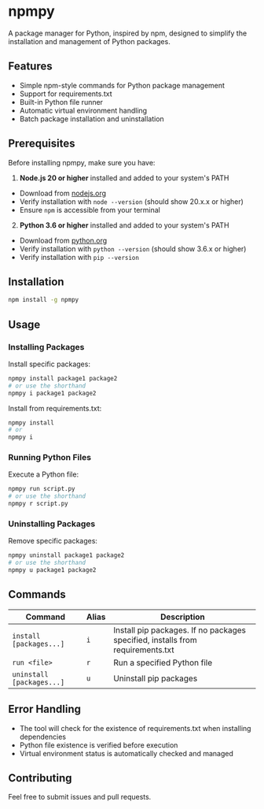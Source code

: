 # npmpy

A package manager for Python, inspired by npm, designed to simplify the installation and management of Python packages.

## Features

- Simple npm-style commands for Python package management
- Support for requirements.txt
- Built-in Python file runner
- Automatic virtual environment handling
- Batch package installation and uninstallation

## Prerequisites
Before installing npmpy, make sure you have:
1. **Node.js 20 or higher** installed and added to your system's PATH
  - Download from [nodejs.org](https://nodejs.org)
  - Verify installation with `node --version` (should show 20.x.x or higher)
  - Ensure `npm` is accessible from your terminal

2. **Python 3.6 or higher** installed and added to your system's PATH
  - Download from [python.org](https://python.org) 
  - Verify installation with `python --version` (should show 3.6.x or higher)
  - Verify installation with `pip --version`

## Installation

```bash
npm install -g npmpy
```

## Usage

### Installing Packages

Install specific packages:

```bash
npmpy install package1 package2
# or use the shorthand
npmpy i package1 package2
```

Install from requirements.txt:

```bash
npmpy install
# or
npmpy i
```

### Running Python Files

Execute a Python file:

```bash
npmpy run script.py
# or use the shorthand
npmpy r script.py
```

### Uninstalling Packages

Remove specific packages:

```bash
npmpy uninstall package1 package2
# or use the shorthand
npmpy u package1 package2
```

## Commands

| Command                   | Alias | Description                                                                    |
| ------------------------- | ----- | ------------------------------------------------------------------------------ |
| `install [packages...]`   | `i`   | Install pip packages. If no packages specified, installs from requirements.txt |
| `run <file>`              | `r`   | Run a specified Python file                                                    |
| `uninstall [packages...]` | `u`   | Uninstall pip packages                                                         |

## Error Handling

- The tool will check for the existence of requirements.txt when installing dependencies
- Python file existence is verified before execution
- Virtual environment status is automatically checked and managed

## Contributing

Feel free to submit issues and pull requests.
